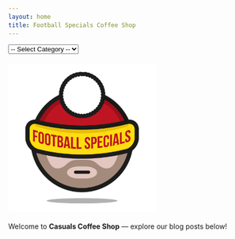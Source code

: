 ```yaml
---
layout: home
title: Football Specials Coffee Shop
---
```


<style>
  img#footballLogo {
    width: 300px !important;
    height: auto !important;
    max-width: 100%;
    margin: 20px 0;
    display: block;
  }
</style>

<nav>
  <select id="categorySelect" onchange="navigateToCategory()">
    <option value="">-- Select Category --</option>
    <option value="art.html">Art</option>
    <option value="music.html">Music</option>
    <option value="football.html">Football</option>
  </select>
</nav>

<script>
  function navigateToCategory() {
    const page = document.getElementById("categorySelect").value;
    if (page) {
      window.location.href = page;
    }
  }
</script>

<img id="footballLogo" src="Football_specials_logo.jpg" alt="Football Specials Coffee Shop">



Welcome to **Casuals Coffee Shop** — explore our blog posts below!
